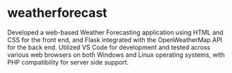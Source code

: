 # weatherforecast
Developed a web-based Weather Forecasting application using HTML and CSS for the front end, and Flask  integrated with the OpenWeatherMap API for the back end. Utilized VS Code for development and tested  across various web browsers on both Windows and Linux operating systems, with PHP compatibility for server side support.
